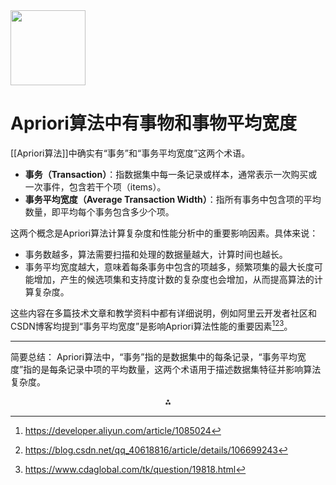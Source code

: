 <img src="https://r2cdn.perplexity.ai/pplx-full-logo-primary-dark%402x.png" class="logo" width="120"/>

# Apriori算法中有事物和事物平均宽度
[[Apriori算法]]中确实有“事务”和“事务平均宽度”这两个术语。

- **事务（Transaction）**：指数据集中每一条记录或样本，通常表示一次购买或一次事件，包含若干个项（items）。
- **事务平均宽度（Average Transaction Width）**：指所有事务中包含项的平均数量，即平均每个事务包含多少个项。

这两个概念是Apriori算法计算复杂度和性能分析中的重要影响因素。具体来说：

- 事务数越多，算法需要扫描和处理的数据量越大，计算时间也越长。
- 事务平均宽度越大，意味着每条事务中包含的项越多，频繁项集的最大长度可能增加，产生的候选项集和支持度计数的复杂度也会增加，从而提高算法的计算复杂度。

这些内容在多篇技术文章和教学资料中都有详细说明，例如阿里云开发者社区和CSDN博客均提到“事务平均宽度”是影响Apriori算法性能的重要因素[^1][^2][^3]。

---

简要总结：
Apriori算法中，“事务”指的是数据集中的每条记录，“事务平均宽度”指的是每条记录中项的平均数量，这两个术语用于描述数据集特征并影响算法复杂度。

<div style="text-align: center">⁂</div>

[^1]: https://developer.aliyun.com/article/1085024

[^2]: https://blog.csdn.net/qq_40618816/article/details/106699243

[^3]: https://www.cdaglobal.com/tk/question/19818.html

[^4]: https://blog.csdn.net/u010454729/article/details/49078505

[^5]: https://blog.sina.com.cn/s/blog_6002b97001014niv.html

[^6]: https://journal.lnpu.edu.cn/CN/article/downloadArticleFile.do?attachType=PDF\&id=1886

[^7]: https://www.cdaglobal.com/tk/question/14928.html

[^8]: https://www.dqxxkx.cn/CN/10.12082/dqxxkx.2018.170266

